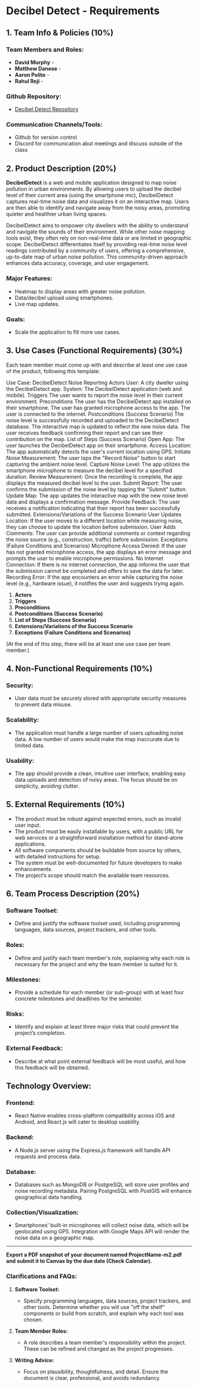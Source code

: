 # Decibel Detect - Requirements

## 1. Team Info & Policies (10%)

### Team Members and Roles:
- **David Murphy** - 
- **Matthew Danese** - 
- **Aaron Polite** - 
- **Rahul Reji** - 

### Github Repository:
- [Decibel Detect Repository](https://github.com/dmrph/DecibelDetect)

### Communication Channels/Tools:
- Github for version control
- Discord for communication abut meetings and discuss outside of the class

## 2. Product Description (20%)

**DecibelDetect** is a web and mobile application designed to map noise pollution in urban environments. By allowing users to upload the decibel level of their current area (using the smartphone mic), DecibelDetect captures real-time noise data and visualizes it on an interactive map. Users are then able to identify and navigate away from the noisy areas, promoting quieter and healthier urban living spaces.

DecibelDetect aims to empower city dwellers with the ability to understand and navigate the sounds of their environment. While other noise mapping tools exist, they often rely on non-real-time data or are limited in geographic scope. DecibelDetect differentiates itself by providing real-time noise level readings contributed by a community of users, offering a comprehensive, up-to-date map of urban noise pollution. This community-driven approach enhances data accuracy, coverage, and user engagement.

### Major Features:
- Heatmap to display areas with greater noise pollution.
- Data/decibel upload using smartphones.
- Live map updates.

### Goals:
- Scale the application to fill more use cases.

## 3. Use Cases (Functional Requirements) (30%)

Each team member must come up with and describe at least one use case of the product, following this template:

Use Case: DecibelDetect Noise Reporting
Actors
User: A city dweller using the DecibelDetect app.
System: The DecibelDetect application (web and mobile).
Triggers
The user wants to report the noise level in their current environment.
Preconditions
The user has the DecibelDetect app installed on their smartphone.
The user has granted microphone access to the app.
The user is connected to the internet.
Postconditions (Success Scenario)
The noise level is successfully recorded and uploaded to the DecibelDetect database.
The interactive map is updated to reflect the new noise data.
The user receives feedback confirming their report and can see their contribution on the map.
List of Steps (Success Scenario)
Open App: The user launches the DecibelDetect app on their smartphone.
Access Location: The app automatically detects the user's current location using GPS.
Initiate Noise Measurement: The user taps the "Record Noise" button to start capturing the ambient noise level.
Capture Noise Level: The app utilizes the smartphone microphone to measure the decibel level for a specified duration.
Review Measurement: Once the recording is complete, the app displays the measured decibel level to the user.
Submit Report: The user confirms the submission of the noise level by tapping the "Submit" button.
Update Map: The app updates the interactive map with the new noise level data and displays a confirmation message.
Provide Feedback: The user receives a notification indicating that their report has been successfully submitted.
Extensions/Variations of the Success Scenario
User Updates Location: If the user moves to a different location while measuring noise, they can choose to update the location before submission.
User Adds Comments: The user can provide additional comments or context regarding the noise source (e.g., construction, traffic) before submission.
Exceptions (Failure Conditions and Scenarios)
Microphone Access Denied: If the user has not granted microphone access, the app displays an error message and prompts the user to enable microphone permissions.
No Internet Connection: If there is no internet connection, the app informs the user that the submission cannot be completed and offers to save the data for later.
Recording Error: If the app encounters an error while capturing the noise level (e.g., hardware issue), it notifies the user and suggests trying again.

1. **Actors**
2. **Triggers**
3. **Preconditions**
4. **Postconditions (Success Scenario)**
5. **List of Steps (Success Scenario)**
6. **Extensions/Variations of the Success Scenario**
7. **Exceptions (Failure Conditions and Scenarios)**

(At the end of this step, there will be at least one use case per team member.)

## 4. Non-Functional Requirements (10%)

### Security:
- User data must be securely stored with appropriate security measures to prevent data misuse.

### Scalability:
- The application must handle a large number of users uploading noise data. A low number of users would make the map inaccurate due to limited data.

### Usability:
- The app should provide a clean, intuitive user interface, enabling easy data uploads and detection of noisy areas. The focus should be on simplicity, avoiding clutter.

## 5. External Requirements (10%)

- The product must be robust against expected errors, such as invalid user input.
- The product must be easily installable by users, with a public URL for web services or a straightforward installation method for stand-alone applications.
- All software components should be buildable from source by others, with detailed instructions for setup.
- The system must be well-documented for future developers to make enhancements.
- The project’s scope should match the available team resources.

## 6. Team Process Description (20%)

### Software Toolset:
- Define and justify the software toolset used, including programming languages, data sources, project trackers, and other tools.

### Roles:
- Define and justify each team member's role, explaining why each role is necessary for the project and why the team member is suited for it.

### Milestones:
- Provide a schedule for each member (or sub-group) with at least four concrete milestones and deadlines for the semester.

### Risks:
- Identify and explain at least three major risks that could prevent the project’s completion.

### External Feedback:
- Describe at what point external feedback will be most useful, and how this feedback will be obtained.

## Technology Overview:

### Frontend:
- React Native enables cross-platform compatibility across iOS and Android, and React.js will cater to desktop usability.

### Backend:
- A Node.js server using the Express.js framework will handle API requests and process data.

### Database:
- Databases such as MongoDB or PostgreSQL will store user profiles and noise recording metadata. Pairing PostgreSQL with PostGIS will enhance geographical data handling.

### Collection/Visualization:
- Smartphones’ built-in microphones will collect noise data, which will be geolocated using GPS. Integration with Google Maps API will render the noise data on a geographic map.

---

**Export a PDF snapshot of your document named ProjectName-m2.pdf and submit it to Canvas by the due date (Check Calendar).**

### Clarifications and FAQs:

1. **Software Toolset:**
   - Specify programming languages, data sources, project trackers, and other tools. Determine whether you will use "off the shelf" components or build from scratch, and explain why each tool was chosen.

2. **Team Member Roles:**
   - A role describes a team member's responsibility within the project. These can be refined and changed as the project progresses.

3. **Writing Advice:**
   - Focus on plausibility, thoughtfulness, and detail. Ensure the document is clear, professional, and avoids redundancy.
